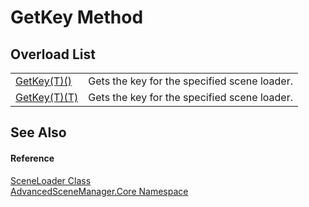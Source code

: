 # GetKey Method


## Overload List
<table>
<tr>
<td><a href="M_AdvancedSceneManager_Core_SceneLoader_GetKey__1.md">GetKey(T)()</a></td>
<td>Gets the key for the specified scene loader.</td></tr>
<tr>
<td><a href="M_AdvancedSceneManager_Core_SceneLoader_GetKey__1_1.md">GetKey(T)(T)</a></td>
<td>Gets the key for the specified scene loader.</td></tr>
</table>

## See Also


#### Reference
<a href="T_AdvancedSceneManager_Core_SceneLoader.md">SceneLoader Class</a>  
<a href="N_AdvancedSceneManager_Core.md">AdvancedSceneManager.Core Namespace</a>  
